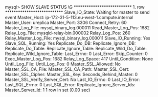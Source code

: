 mysql> SHOW SLAVE STATUS \G
*************************** 1. row ***************************
               Slave_IO_State: Waiting for master to send event
                  Master_Host: ip-172-31-5-113.eu-west-1.compute.internal
                  Master_User: ureplica
                  Master_Port: 3306
                Connect_Retry: 60
              Master_Log_File: mysql_binary_log.000011
          Read_Master_Log_Pos: 1682
               Relay_Log_File: mysqld-relay-bin.000002
                Relay_Log_Pos: 260
        Relay_Master_Log_File: mysql_binary_log.000011
             Slave_IO_Running: Yes
            Slave_SQL_Running: Yes
              Replicate_Do_DB:
          Replicate_Ignore_DB:
           Replicate_Do_Table:
       Replicate_Ignore_Table:
      Replicate_Wild_Do_Table:
  Replicate_Wild_Ignore_Table:
                   Last_Errno: 0
                   Last_Error:
                 Skip_Counter: 0
          Exec_Master_Log_Pos: 1682
              Relay_Log_Space: 417
              Until_Condition: None
               Until_Log_File:
                Until_Log_Pos: 0
           Master_SSL_Allowed: No
           Master_SSL_CA_File:
           Master_SSL_CA_Path:
              Master_SSL_Cert:
            Master_SSL_Cipher:
               Master_SSL_Key:
        Seconds_Behind_Master: 0
Master_SSL_Verify_Server_Cert: No
                Last_IO_Errno: 0
                Last_IO_Error:
               Last_SQL_Errno: 0
               Last_SQL_Error:
  Replicate_Ignore_Server_Ids:
             Master_Server_Id: 1
1 row in set (0.00 sec)

